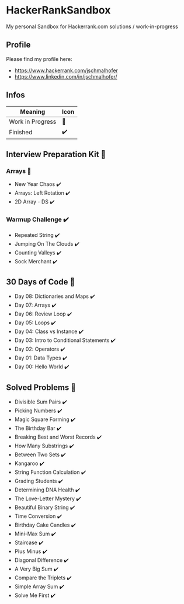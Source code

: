 # HackerRankSandbox
My personal Sandbox for Hackerrank.com solutions / work-in-progress

## Profile

Please find my profile here:

* https://www.hackerrank.com/jschmalhofer
* https://www.linkedin.com/in/jschmalhofer/

## Infos

| Meaning          | Icon               |
|------------------|--------------------|
| Work in Progress | :construction:     |
| Finished         | :heavy_check_mark: |

## Interview Preparation Kit :construction:

### Arrays :construction:

* New Year Chaos :heavy_check_mark:
* Arrays: Left Rotation :heavy_check_mark:
* 2D Array - DS :heavy_check_mark:

### Warmup Challenge :heavy_check_mark:

* Repeated String :heavy_check_mark:
* Jumping On The Clouds :heavy_check_mark:
* Counting Valleys :heavy_check_mark:
* Sock Merchant :heavy_check_mark:

## 30 Days of Code :construction:

* Day 08: Dictionaries and Maps :heavy_check_mark:
* Day 07: Arrays :heavy_check_mark:
* Day 06: Review Loop :heavy_check_mark:
* Day 05: Loops :heavy_check_mark:
* Day 04: Class vs Instance :heavy_check_mark:
* Day 03: Intro to Conditional Statements :heavy_check_mark:
* Day 02: Operators :heavy_check_mark:
* Day 01: Data Types :heavy_check_mark:
* Day 00: Hello World :heavy_check_mark:

## Solved Problems :construction:

* Divisible Sum Pairs :heavy_check_mark:
* Picking Numbers :heavy_check_mark:
* Magic Square Forming :heavy_check_mark:
* The Birthday Bar :heavy_check_mark:
* Breaking Best and Worst Records :heavy_check_mark:
* How Many Substrings :heavy_check_mark:
* Between Two Sets :heavy_check_mark:
* Kangaroo :heavy_check_mark:
* String Function Calculation :heavy_check_mark:
* Grading Students :heavy_check_mark:
* Determining DNA Health :heavy_check_mark:
* The Love-Letter Mystery :heavy_check_mark:
* Beautiful Binary String :heavy_check_mark:
* Time Conversion :heavy_check_mark:
* Birthday Cake Candles :heavy_check_mark:
* Mini-Max Sum :heavy_check_mark:
* Staircase :heavy_check_mark:
* Plus Minus :heavy_check_mark:
* Diagonal Difference :heavy_check_mark:
* A Very Big Sum :heavy_check_mark:
* Compare the Triplets :heavy_check_mark:
* Simple Array Sum :heavy_check_mark:
* Solve Me First :heavy_check_mark: